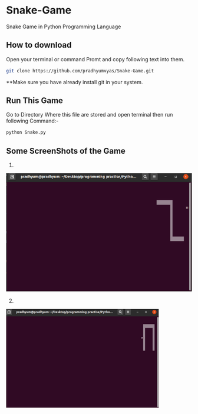 # Snake-Game

Snake Game in Python Programming Language

## How to download

Open your terminal or command Promt and copy following text into them.

```bash 
git clone https://github.com/pradhyumvyas/Snake-Game.git
```
**Make sure you have already install git in your system. 

## Run This Game

Go to Directory Where this file are stored and open terminal then run following Command:-

```bash 
python Snake.py 
```

## Some ScreenShots of the Game
1.
![Screenshot](Snake.png)

2.
![Screenshot](Snake2.png)